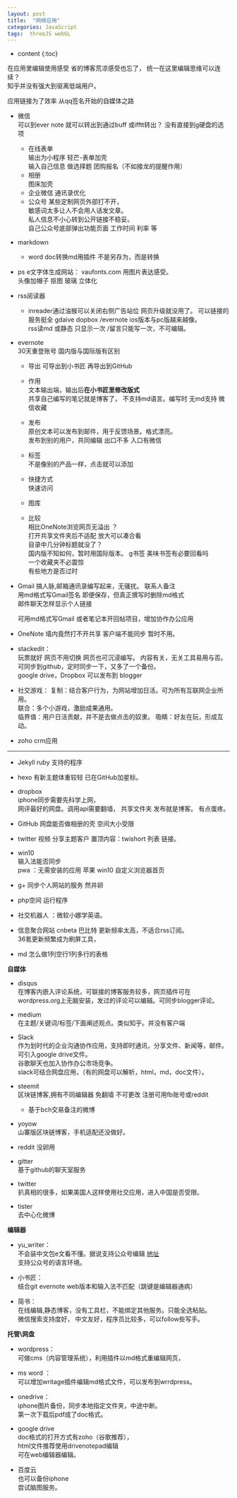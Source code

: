 ```yaml
---
layout: post
title:  "网络应用"
categories: JavaScript
tags:  threeJS webGL
---
```


* content
{:toc}  

在应用里编辑使用感受  省的博客荒凉感受也忘了，  统一在这里编辑思维可以连续？  
知乎并没有强大到驱离低端用户。  

应用链接为了效率
从qq签名开始的自媒体之路  


- 微信  
  可以到ever note 就可以转出到通过buff 或ifftt转出？
  没有直接到g硬盘的选项    
  - 在线表单  
  输出为小程序  轻芒-表单加壳    
输入自己信息 做选择题 团购报名（不如接龙的提醒作用）
   - 相册  
  图床加壳
   - 企业微信
通讯录优化  
   - 公众号
 某些定制网页外部打不开，  
 敏感词太多让人不会用人话发文章。  
 私人信息不小心转到公开链接不稳妥。   
 自己公众号底部弹出功能页面 工作时间 利率 等


- markdown  
  - word
doc转换md用插件 不是另存为，而是转换   
- ps
 e文字体生成网站： vaufonts.com
 用图片表达感受。  
头像加帽子  抠图 玻璃 立体化

- rss阅读器
   - inreader通过油猴可以关闭右侧广告站位  网页升级就没用了。
可以链接的服务挺全 gdaive dopbox   /evernote
ios版本与pc版越来越像。   
rss读md 或静态 只显示一次   /留言只能写一次，不可编辑。  

- evernote  
30天重登账号 国内版与国际版有区别
  - 导出
  可导出到小书匠  再导出到GitHub  

  - 作用  
  文本输出端，输出后**在小书匠里修改版式**   
 共享自己编写的笔记就是博客了，
 不支持md语言。编写时 无md支持
微信收藏   

  - 发布    
原创文本可以发布到邮件，用于反馈场景。格式漂亮。    
发布到别的用户，共同编辑  出口不多 入口有微信  
  - 标签  
不是像别的产品一样，点击就可以添加   

  - 快捷方式  
快速访问  
  - 图库  

  - 比较  
相比OneNote浏览网页无溢出 ？   
打开共享文件夹后不适配 放大可以凑合看  
目录中几分钟标题就没了？  
国内版不知如何，暂时用国际版本。
 g书签 美味书签有必要回看吗  
一个收藏夹不必震惊  
有些地方是否过时


- Gmail
 搞人脉,邮箱通讯录编写起来，无骚扰。  联系人备注  
  用md格式写Gmail签名 即便保存，但真正撰写时删除md格式   
  邮件聊天怎样显示个人链接   

  可用md格式写Gmail  或者笔记本开回帖项目，增加协作办公应用  

- OneNote
墙内竟然打不开共享  客户端不能同步 暂时不用。  

- stackedit：  
 玩票就好 网页不用切换 网页也可沉浸编写。
 内容有关，无关工具易用与否。   
可同步到github，定时同步一下，又多了一个备份。  
google drive，Dropbox   可以发布到 blogger    

- 社交游戏：
复制：结合客户行为，为网站增加日活。可为所有互联网企业所用。  
联合：多个小游戏，激励成果通用。  
临界值：用户日活贡献，并不是去做点击的奴隶。
吸睛：好友在玩，形成互动。
- zoho
crm应用

---
- Jekyll
ruby 支持的程序
- hexo
有新主题体重较轻  已在GitHub加星标。  

- dropbox   
iphone同步需要先科学上网，  
网评最好的网盘。调用api需要翻墙，
共享文件夹 发布就是博客。  有点蛋疼。  


- GitHub
网盘能否做相册的壳 空间大小受限   

 - twitter
 视频 分享主题客户 置顶内容：twishort 列表 链接。  

 - win10  
 输入法能否同步  
  pwa ：无需安装的应用   苹果 win10 自定义浏览器首页  
-  g+
 同步个人网站的服务  然并卵   


 - php空间
 运行程序  

- 社交机器人  ：微软小娜学英语。  

- 信息聚合网站
 cnbeta  巴比特 更新频率太高，不适合rss订阅。    
36氪更新频繁成为刷屏工具，


- md
怎么做1列空行1列多行的表格


**自媒体**  
- disqus  
在博客内嵌入评论系统，可联接的博客服务较多，网页插件可在wordpress.org上无脑安装，发过的评论可以编辑。可同步blogger评论。  
- medium   
在主题/关键词/标签/下面阐述观点。类似知乎。并没有客户端
- Slack  
作为划时代的企业沟通协作应用，支持即时通讯，分享文件、新闻等，邮件。  
可引入google drive文件。  
谷歌聊天也加入协作办公市场竞争。  
slack可结合网盘应用，（有的网盘可以解析，html，md，doc文件）。

- steemit  
区块链博客,拥有不同编辑器 免翻墙 不可更改  注册可用fb账号或reddit  
  - 基于bch交易备注的微博  
- yoyow  
山寨版区块链博客，手机适配还没做好。
- reddit
没卵用
- gitter  
基于github的聊天室服务  
- twitter  
扒真相的很多，如果美国人这样使用社交应用，进入中国是否受限。  
- tister  
去中心化微博   

**编辑器**    
- yu_writer：  
不会装中文包e文看不懂。据说支持公众号编辑
[地址](https://ivarptr.github.io/yu-writer.site/index.html)   
支持公众号的语言环境。  
- 小书匠：  
结合git evernote
web版本和输入法不匹配（跳键是编辑器通病）  

- 简书：  
在线编辑,静态博客，没有工具栏，不能绑定其他服务。只能全选粘贴。  
微信搜索支持度好，
中文友好，程序员比较多，可以follow些写手。  

**托管\网盘**   
- wordpress：  
可做cms（内容管理系统），利用插件以md格式重编辑网页，  
- ms word ：  
可以增加writage插件编辑md格式文件，可以发布到wrrdpress。     
- onedrive：  
iphone图片备份，同步本地指定文件夹，中途中断。  
第一次下载后pdf成了doc格式。  
- google drive     
doc格式的打开方式有zoho（谷歌推荐），  
html文件推荐使用drivenotepad编辑  
可在web编辑器编辑。  

- 百度云  
也可以备份iphone  
尝试脑图服务。  
